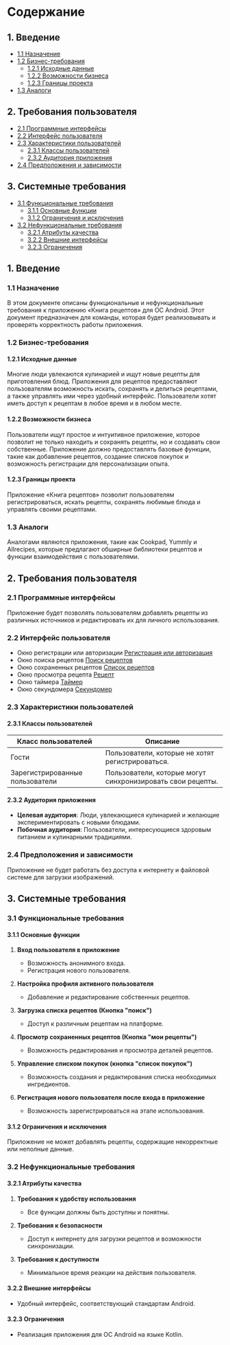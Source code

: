 # Содержание

## 1. Введение
- [1.1 Назначение](#11-назначение)
- [1.2 Бизнес-требования](#12-бизнес-требования)
  - [1.2.1 Исходные данные](#121-исходные-данные)
  - [1.2.2 Возможности бизнеса](#122-возможности-бизнеса)
  - [1.2.3 Границы проекта](#123-границы-проекта)
- [1.3 Аналоги](#13-анализы)

## 2. Требования пользователя
- [2.1 Программные интерфейсы](#21-программные-интерфейсы)
- [2.2 Интерфейс пользователя](#22-интерфейс-пользователя)
- [2.3 Характеристики пользователей](#23-характеристики-пользователей)
  - [2.3.1 Классы пользователей](#231-классы-пользователей)
  - [2.3.2 Аудитория приложения](#232-аудитория-приложения)
- [2.4 Предположения и зависимости](#24-предположения-и-зависимости)

## 3. Системные требования
- [3.1 Функциональные требования](#31-функциональные-требования)
  - [3.1.1 Основные функции](#311-основные-функции)
  - [3.1.2 Ограничения и исключения](#312-ограничения-и-исключения)
- [3.2 Нефункциональные требования](#32-нефункциональные-требования)
  - [3.2.1 Атрибуты качества](#321-атрибуты-качества)
  - [3.2.2 Внешние интерфейсы](#322-внешние-интерфейсы)
  - [3.2.3 Ограничения](#323-ограничения)
## 1. Введение
### 1.1 Назначение
В этом документе описаны функциональные и нефункциональные требования к приложению «Книга рецептов» для ОС Android. Этот документ предназначен для команды, которая будет реализовывать и проверять корректность работы приложения.

### 1.2 Бизнес-требования
#### 1.2.1 Исходные данные
Многие люди увлекаются кулинарией и ищут новые рецепты для приготовления блюд. Приложения для рецептов предоставляют пользователям возможность искать, сохранять и делиться рецептами, а также управлять ими через удобный интерфейс. Пользователи хотят иметь доступ к рецептам в любое время и в любом месте.

#### 1.2.2 Возможности бизнеса
Пользователи ищут простое и интуитивное приложение, которое позволит не только находить и сохранять рецепты, но и создавать свои собственные. Приложение должно предоставлять базовые функции, такие как добавление рецептов, создание списков покупок и возможность регистрации для персонализации опыта.

#### 1.2.3 Границы проекта
Приложение «Книга рецептов» позволит пользователям регистрироваться, искать рецепты, сохранять любимые блюда и управлять своими рецептами.

### 1.3 Аналоги
Аналогами являются приложения, такие как Cookpad, Yummly и Allrecipes, которые предлагают обширные библиотеки рецептов и функции взаимодействия с пользователями.

## 2. Требования пользователя
### 2.1 Программные интерфейсы
Приложение будет позволять пользователям добавлять рецепты из различных источников и редактировать их для личного использования.

### 2.2 Интерфейс пользователя
- Окно регистрации или авторизации
[Регистрация или авторизация](https://github.com/artem-00/RecipeBook/blob/main/info/mockaps/%D1%80%D0%B5%D0%B3%D0%B8%D1%81%D1%82%D1%80%D0%B0%D1%86%D0%B8%D1%8F.jpg)
- Окно поиска рецептов
[Поиск рецептов](https://github.com/artem-00/RecipeBook/blob/main/info/mockaps/%D1%81%D0%BE%D1%85%D1%80%D0%B0%D0%BD%D0%B5%D0%BD%D0%B8%D0%B5.jpg)
- Окно сохраненных рецептов
[Список рецептов](https://github.com/artem-00/RecipeBook/blob/main/info/mockaps/%D1%81%D0%BF%D0%B8%D1%81%D0%BE%D0%BA%20%D1%80%D0%B5%D1%86%D0%B5%D0%BF%D1%82%D0%BE%D0%B2.jpg)
- Окно просмотра рецепта
  [Рецепт](https://github.com/artem-00/RecipeBook/blob/main/info/mockaps/%D1%80%D0%B5%D1%86%D0%B5%D0%BF%D1%82.jpg)
- Окно таймера
[Таймер](https://github.com/artem-00/RecipeBook/blob/main/info/mockaps/%D1%82%D0%B0%D0%B9%D0%BC%D0%B5%D1%80.jpg)
- Окно секундомера
[Секундомер](https://github.com/artem-00/RecipeBook/blob/main/info/mockaps/%D1%81%D0%B5%D0%BA%D1%83%D0%BD%D0%B4%D0%BE%D0%BC%D0%B5%D1%80.jpg)


### 2.3 Характеристики пользователей
#### 2.3.1 Классы пользователей
| Класс пользователей          | Описание                                                       |
|------------------------------|----------------------------------------------------------------|
| Гости                        | Пользователи, которые не хотят регистрироваться.              |
| Зарегистрированные пользователи | Пользователи, которые могут синхронизировать свои рецепты.    |

#### 2.3.2 Аудитория приложения
- **Целевая аудитория**: Люди, увлекающиеся кулинарией и желающие экспериментировать с новыми блюдами.
- **Побочная аудитория**: Пользователи, интересующиеся здоровым питанием и кулинарными традициями.

### 2.4 Предположения и зависимости
Приложение не будет работать без доступа к интернету и файловой системе для загрузки изображений.

## 3. Системные требования
### 3.1 Функциональные требования
#### 3.1.1 Основные функции
1. **Вход пользователя в приложение**
   - Возможность анонимного входа.
   - Регистрация нового пользователя.

2. **Настройка профиля активного пользователя**
   - Добавление и редактирование собственных рецептов.

3. **Загрузка списка рецептов (Кнопка "поиск")**
   - Доступ к различным рецептам на платформе.

4. **Просмотр сохраненных рецептов (Кнопка "мои рецепты")**
   - Возможность редактирования и просмотра деталей рецептов.

5. **Управление списком покупок (кнопка "список покупок")**
   - Возможность создания и редактирования списка необходимых ингредиентов.

6. **Регистрация нового пользователя после входа в приложение**
   - Возможность зарегистрироваться на этапе использования.

#### 3.1.2 Ограничения и исключения
Приложение не может добавлять рецепты, содержащие некорректные или неполные данные.

### 3.2 Нефункциональные требования
#### 3.2.1 Атрибуты качества
1. **Требования к удобству использования**
   - Все функции должны быть доступны и понятны.

2. **Требования к безопасности**
   - Доступ к интернету для загрузки рецептов и возможности синхронизации.

3. **Требования к доступности**
   - Минимальное время реакции на действия пользователя.

#### 3.2.2 Внешние интерфейсы
- Удобный интерфейс, соответствующий стандартам Android.

#### 3.2.3 Ограничения
- Реализация приложения для ОС Android на языке Kotlin.
